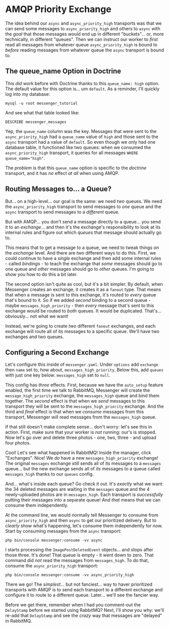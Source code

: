 # AMQP Priority Exchange

The idea behind our `async` and `async_priority_high` transports was that we can
send some messages to `async_priority_high` and others to `async` with the *goal*
that those messages would end up in different "buckets"... or, more technically,
in different "queues". Then we can instruct our worker to *first* read all messages
from whatever queue `async_priority_high` is bound to *before* reading messages
from whatever queue the `async` transport is bound to.

## The queue_name Option in Doctrine

This *did* work before with Doctrine thanks to this `queue_name: high` option.
The default value for this option is... um `default`. As a reminder, I'll quickly
log into my database:

```terminal
mysql -u root messenger_tutorial
```

And see what that table looked like:

```terminal
DESCRIBE messenger_messages
```

Yep, the `queue_name` column was the key. Messages that were sent to the
`async_priority_high` had a `queue_name` value of `high` and those sent to the
`async` transport had a value of `default`. So even though we only had one
database table, it functioned like two queues: when we consumed the
`async_priority_high` transport, it queries for all messages `WHERE queue_name="high"`.

The *problem* is that this `queue_name` option is specific to the *doctrine* transport,
and it has *no* effect *at all* when using AMQP.

## Routing Messages to... a Queue?

But... on a high-level... our goal is the same: we need *two* queues. We need the
`async_priority_high` transport to send messages to *one* queue and the `async`
transport to send messages to a *different* queue.

But with AMQP... you don't send a message directly to a queue... you send it
to an *exchange*... and then it's the exchange's responsibility to look at its
internal rules and figure out which *queues* that message should actually go to.

This means that to get a message to a queue, we need to tweak things on the
*exchange* level. And there are *two* different ways to do this. First, we could
continue to have a *single* exchange and then add some internal rules - called
*bindings* - to teach the exchange that *some* messages should go to one queue
and *other* messages should go to *other* queues. I'm going to show you how to
do this a bit later.

The second option isn't quite as cool, but it's a bit simpler. By default, when
Messenger creates an exchange, it creates it as a `fanout` type. That means that
when a message is sent to this exchange, it's routed to *every* queue that's bound
to it. So if we added *second* binding to a second queue - maybe
`messages_high_priority` - then *every* message that's sent to this exchange
would be routed to *both* queues. It would be duplicated. That's... obviously...
not what we want!

Instead, we're going to create *two* different `fanout` exchanges, and each exchange
will route all of its messages to a specific queue. We'll have two exchanges and
two queues.

## Configuring a Second Exchange

Let's configure this inside of `messenger.yaml`. Under `options` add `exchange`
then `name` set to, how about, `messages_high_priority`. Below this, add
`queues` with just one key below: `messages_high` set to `null`.

This config has *three* effects. First, because we have the `auto_setup` feature
enabled, the first time we talk to RabbitMQ, Messenger will create the
`message_high_priority` exchange, the `messages_high` queue and bind them together.
The *second* effect is that when we *send* messages to this transport they will
be sent to the `messages_high_priority` exchange. And the third and *final*
effect is that when we *consume* messages from this transport, Messenger will
read messages from the `messages_high` queue.

If that still doesn't make complete sense... don't worry: let's see this in
action. First, make sure that your worker is *not* running: our's is stopped.
Now let's go over and delete three photos - one, two, three - and upload
four photos.

Cool! Let's see what happened in RabbitMQ! Inside the manager, click "Exchanges".
Nice! We *do* have a new `messages_high_priority` exchange! The original
`messages` exchange *still* sends all of its messages to a `messages` queue...
but the new exchange sends all of *its* messages to a queue called `messages_high`
thanks to our `queues` config.

And... what's inside each queue? Go check it out. It's *exactly* what we want:
the 34 deleted messages are waiting in the `messages` queue and the 4
newly-uploaded photos are in `messages_high`. Each transport is *successfully*
putting their messages into a separate queue! And *that* means that we can
consume them independently.

At the command line, we would normally tell Messenger to consume from
`async_priority_high` and then `async` to get our prioritized delivery. But
to *clearly* show what's happening, let's consume them independently for now.
Start by consuming messages from the `async` transport:

```terminal-silent
php bin/console messenger:consume -vv async
```

I starts processing the `ImagePostDeletedEvent` objects... and stops after those
three. It's done! That queue is empty - it went down to zero. That command did
*not* read the messages from  `messages_high`. To do that, consume the
`async_priority_high` transport:

```terminal-silent
php bin/console messenger:consume -vv async_priority_high
```

There we go! The *simplest*... but not fanciest... way to haver prioritized
transports with AMQP is to send each transport to a different exchange and
configure it to route to a different queue. Later... we'll see the fancier way.

Before we get there, remember when I had you comment-out the `DelayStamp` before
we started using RabbitMQ? Next, I'll show you why: we'll re-add that `DelayStamp`
and see the *crazy* way that messages are "delayed" in RabbitMQ.
